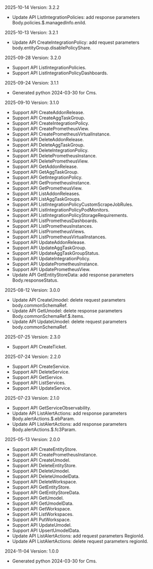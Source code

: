2025-10-14 Version: 3.2.2
- Update API ListIntegrationPolicies: add response parameters Body.policies.$.managedInfo.eniId.


2025-10-13 Version: 3.2.1
- Update API CreateIntegrationPolicy: add request parameters body.entityGroup.disablePolicyShare.


2025-09-28 Version: 3.2.0
- Support API ListIntegrationPolicies.
- Support API ListIntegrationPolicyDashboards.


2025-09-24 Version: 3.1.1
- Generated python 2024-03-30 for Cms.

2025-09-10 Version: 3.1.0
- Support API CreateAddonRelease.
- Support API CreateAggTaskGroup.
- Support API CreateIntegrationPolicy.
- Support API CreatePrometheusView.
- Support API CreatePrometheusVirtualInstance.
- Support API DeleteAddonRelease.
- Support API DeleteAggTaskGroup.
- Support API DeleteIntegrationPolicy.
- Support API DeletePrometheusInstance.
- Support API DeletePrometheusView.
- Support API GetAddonRelease.
- Support API GetAggTaskGroup.
- Support API GetIntegrationPolicy.
- Support API GetPrometheusInstance.
- Support API GetPrometheusView.
- Support API ListAddonReleases.
- Support API ListAggTaskGroups.
- Support API ListIntegrationPolicyCustomScrapeJobRules.
- Support API ListIntegrationPolicyPodMonitors.
- Support API ListIntegrationPolicyStorageRequirements.
- Support API ListPrometheusDashboards.
- Support API ListPrometheusInstances.
- Support API ListPrometheusViews.
- Support API ListPrometheusVirtualInstances.
- Support API UpdateAddonRelease.
- Support API UpdateAggTaskGroup.
- Support API UpdateAggTaskGroupStatus.
- Support API UpdateIntegrationPolicy.
- Support API UpdatePrometheusInstance.
- Support API UpdatePrometheusView.
- Update API GetEntityStoreData: add response parameters Body.responseStatus.


2025-08-12 Version: 3.0.0
- Update API CreateUmodel: delete request parameters body.commonSchemaRef.
- Update API GetUmodel: delete response parameters Body.commonSchemaRef.$.items.
- Update API UpdateUmodel: delete request parameters body.commonSchemaRef.


2025-07-25 Version: 2.3.0
- Support API CreateTicket.


2025-07-24 Version: 2.2.0
- Support API CreateService.
- Support API DeleteService.
- Support API GetService.
- Support API ListServices.
- Support API UpdateService.


2025-07-23 Version: 2.1.0
- Support API GetServiceObservability.
- Update API ListAlertActions: add response parameters Body.alertActions.$.ebParam.
- Update API ListAlertActions: add response parameters Body.alertActions.$.fc3Param.


2025-05-13 Version: 2.0.0
- Support API CreateEntityStore.
- Support API CreatePrometheusInstance.
- Support API CreateUmodel.
- Support API DeleteEntityStore.
- Support API DeleteUmodel.
- Support API DeleteUmodelData.
- Support API DeleteWorkspace.
- Support API GetEntityStore.
- Support API GetEntityStoreData.
- Support API GetUmodel.
- Support API GetUmodelData.
- Support API GetWorkspace.
- Support API ListWorkspaces.
- Support API PutWorkspace.
- Support API UpdateUmodel.
- Support API UpsertUmodelData.
- Update API ListAlertActions: add request parameters RegionId.
- Update API ListAlertActions: delete request parameters regionId.


2024-11-04 Version: 1.0.0
- Generated python 2024-03-30 for Cms.

